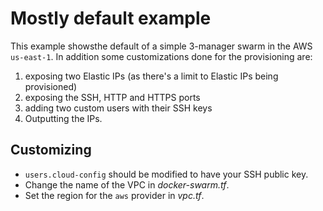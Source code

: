 Mostly default example
======================
This example showsthe default of a simple 3-manager swarm in the AWS `us-east-1`.  In addition some customizations done for the provisioning are:

1. exposing two Elastic IPs (as there's a limit to Elastic IPs being provisioned)
2. exposing the SSH, HTTP and HTTPS ports
3. adding two custom users with their SSH keys
4. Outputting the IPs.

## Customizing

* `users.cloud-config` should be modified to have your SSH public key.
* Change the name of the VPC in *docker-swarm.tf*.
* Set the region for the `aws` provider in *vpc.tf*.
